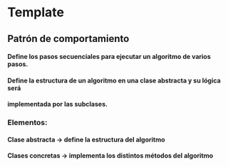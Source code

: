 # Template
## Patrón de comportamiento
#### Define los pasos secuenciales para ejecutar un algoritmo de varios pasos.
#### Define la estructura de un algoritmo en una clase abstracta y su lógica será
#### implementada por las subclases.


### Elementos:
#### Clase abstracta  -> define la estructura del algoritmo
#### Clases concretas -> implementa los distintos métodos del algoritmo

